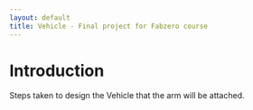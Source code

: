 ```yaml
---
layout: default
title: Vehicle - Final project for Fabzero course
---
```


# Introduction

Steps taken to design the Vehicle that the arm will be attached.